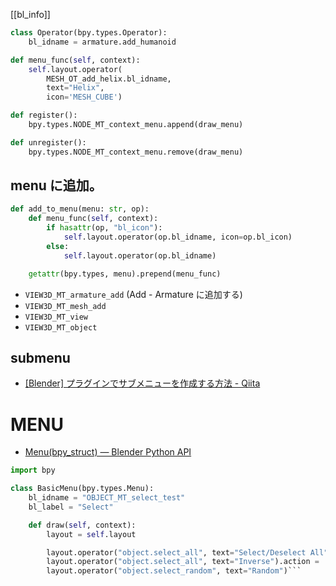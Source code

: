 [[bl_info]]


```python
class Operator(bpy.types.Operator):
	bl_idname = armature.add_humanoid

def menu_func(self, context):
	self.layout.operator(
		MESH_OT_add_helix.bl_idname, 
		text="Helix", 
		icon='MESH_CUBE')

def register():
    bpy.types.NODE_MT_context_menu.append(draw_menu)

def unregister():
    bpy.types.NODE_MT_context_menu.remove(draw_menu)
```


## menu に追加。
```python
def add_to_menu(menu: str, op):
    def menu_func(self, context):
        if hasattr(op, "bl_icon"):
            self.layout.operator(op.bl_idname, icon=op.bl_icon)
        else:
            self.layout.operator(op.bl_idname)

    getattr(bpy.types, menu).prepend(menu_func)
```

- `VIEW3D_MT_armature_add` (Add - Armature に追加する)
- `VIEW3D_MT_mesh_add`
- `VIEW3D_MT_view`
- `VIEW3D_MT_object`

## submenu
- [[Blender] プラグインでサブメニューを作成する方法 - Qiita](https://qiita.com/nutti/items/3f75f34adab99a805a35)


# MENU
- [Menu(bpy_struct) — Blender Python API](https://docs.blender.org/api/current/bpy.types.Menu.html) 
```python
import bpy

class BasicMenu(bpy.types.Menu):
    bl_idname = "OBJECT_MT_select_test"
    bl_label = "Select"

    def draw(self, context):
        layout = self.layout

        layout.operator("object.select_all", text="Select/Deselect All").action = 'TOGGLE'
        layout.operator("object.select_all", text="Inverse").action = 'INVERT'
        layout.operator("object.select_random", text="Random")```
